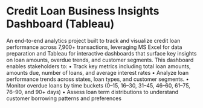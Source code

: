 # Credit Loan Business Insights Dashboard (Tableau)
An end-to-end analytics project built to track and visualize credit loan performance across 7,900+ transactions, leveraging MS Excel for data preparation and Tableau for interactive dashboards that surface key insights on loan amounts, overdue trends, and customer segments.
This dashboard enables stakeholders to:
•	Track key metrics including total loan amounts, amounts due, number of loans, and average interest rates
•	Analyze loan performance trends across states, loan types, and customer segments.
•	Monitor overdue loans by time buckets (0–15, 16–30, 31–45, 46–60, 61–75, 76–90, and 90+ days)
•	Assess loan term distributions to understand customer borrowing patterns and preferences
